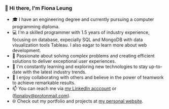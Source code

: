 ### 👋 Hi there, I'm Fiona Leung

- 🎓 I have an engineering degree and currently pursuing a computer programming diploma.
- 💻 I'm a skilled programmer with 1.5 years of industry experience, focusing on database, expecially SQL and MongoDB with data visualization tools Tableau. I also eagar to learn more about web development.
- 🚀 Passionate about solving complex problems and creating efficient solutions to deliver exceptional user experiences.
- 🌱 I'm constantly learning and exploring new technologies to stay up-to-date with the latest industry trends.
- 👯 I enjoy collaborating with others and believe in the power of teamwork to achieve remarkable results.
- 📫 You can reach me via [my LinkedIn acccount](linked.com/in/fionaloy) or (fionaloy@protonmail.com).
- 🌐 Check out my portfolio and projects at [my personal website](https://fiona00000.github.io/).

<!--
**fiona00000/fiona00000** is a ✨ _special_ ✨ repository because its `README.md` (this file) appears on your GitHub profile.

Here are some ideas to get you started:

- 🔭 I’m currently working on ...
- 🌱 I’m currently learning ...
- 👯 I’m looking to collaborate on ...
- 🤔 I’m looking for help with ...
- 💬 Ask me about ...
- 📫 How to reach me: ...
- 😄 Pronouns: ...
- ⚡ Fun fact: ...
-->
